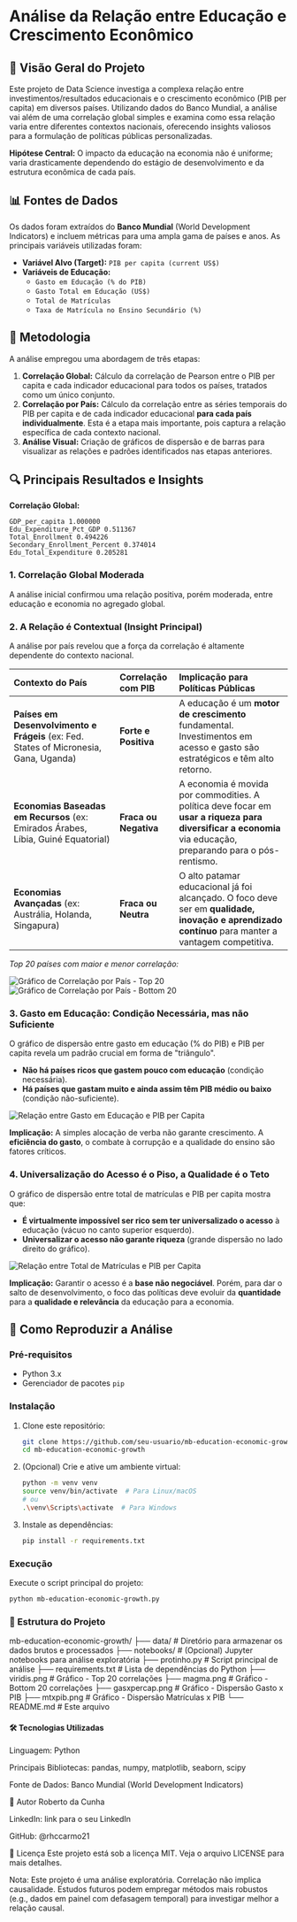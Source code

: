 # Análise da Relação entre Educação e Crescimento Econômico

## 📌 Visão Geral do Projeto

Este projeto de Data Science investiga a complexa relação entre investimentos/resultados educacionais e o crescimento econômico (PIB per capita) em diversos países. Utilizando dados do Banco Mundial, a análise vai além de uma correlação global simples e examina como essa relação varia entre diferentes contextos nacionais, oferecendo insights valiosos para a formulação de políticas públicas personalizadas.

**Hipótese Central:** O impacto da educação na economia não é uniforme; varia drasticamente dependendo do estágio de desenvolvimento e da estrutura econômica de cada país.

## 📊 Fontes de Dados

Os dados foram extraídos do **Banco Mundial** (World Development Indicators) e incluem métricas para uma ampla gama de países e anos. As principais variáveis utilizadas foram:

- **Variável Alvo (Target):** `PIB per capita (current US$)`
- **Variáveis de Educação:**
  - `Gasto em Educação (% do PIB)`
  - `Gasto Total em Educação (US$)`
  - `Total de Matrículas`
  - `Taxa de Matrícula no Ensino Secundário (%)`

## 🧪 Metodologia

A análise empregou uma abordagem de três etapas:

1. **Correlação Global:** Cálculo da correlação de Pearson entre o PIB per capita e cada indicador educacional para todos os países, tratados como um único conjunto.
2. **Correlação por País:** Cálculo da correlação entre as séries temporais do PIB per capita e de cada indicador educacional **para cada país individualmente**. Esta é a etapa mais importante, pois captura a relação específica de cada contexto nacional.
3. **Análise Visual:** Criação de gráficos de dispersão e de barras para visualizar as relações e padrões identificados nas etapas anteriores.

## 🔍 Principais Resultados e Insights

**Correlação Global:**

```
GDP_per_capita 1.000000
Edu_Expenditure_Pct_GDP 0.511367
Total_Enrollment 0.494226
Secondary_Enrollment_Percent 0.374014
Edu_Total_Expenditure 0.205281
```

### 1. Correlação Global Moderada
A análise inicial confirmou uma relação positiva, porém moderada, entre educação e economia no agregado global.

### 2. A Relação é Contextual (Insight Principal)
A análise por país revelou que a força da correlação é altamente dependente do contexto nacional.

| Contexto do País | Correlação com PIB | Implicação para Políticas Públicas |
| :--- | :--- | :--- |
| **Países em Desenvolvimento e Frágeis** (ex: Fed. States of Micronesia, Gana, Uganda) | **Forte e Positiva** | A educação é um **motor de crescimento** fundamental. Investimentos em acesso e gasto são estratégicos e têm alto retorno. |
| **Economias Baseadas em Recursos** (ex: Emirados Árabes, Líbia, Guiné Equatorial) | **Fraca ou Negativa** | A economia é movida por commodities. A política deve focar em **usar a riqueza para diversificar a economia** via educação, preparando para o pós-rentismo. |
| **Economias Avançadas** (ex: Austrália, Holanda, Singapura) | **Fraca ou Neutra** | O alto patamar educacional já foi alcançado. O foco deve ser em **qualidade, inovação e aprendizado contínuo** para manter a vantagem competitiva. |

*Top 20 países com maior e menor correlação:*

![Gráfico de Correlação por País - Top 20](viridis.png)
![Gráfico de Correlação por País - Bottom 20](magma.png)

### 3. Gasto em Educação: Condição Necessária, mas não Suficiente
O gráfico de dispersão entre gasto em educação (% do PIB) e PIB per capita revela um padrão crucial em forma de "triângulo".

- **Não há países ricos que gastem pouco com educação** (condição necessária).
- **Há países que gastam muito e ainda assim têm PIB médio ou baixo** (condição não-suficiente).

![Relação entre Gasto em Educação e PIB per Capita](gasxpercap.png)

**Implicação:** A simples alocação de verba não garante crescimento. A **eficiência do gasto**, o combate à corrupção e a qualidade do ensino são fatores críticos.

### 4. Universalização do Acesso é o Piso, a Qualidade é o Teto
O gráfico de dispersão entre total de matrículas e PIB per capita mostra que:
- **É virtualmente impossível ser rico sem ter universalizado o acesso** à educação (vácuo no canto superior esquerdo).
- **Universalizar o acesso não garante riqueza** (grande dispersão no lado direito do gráfico).

![Relação entre Total de Matrículas e PIB per Capita](mtxpib.png)

**Implicação:** Garantir o acesso é a **base não negociável**. Porém, para dar o salto de desenvolvimento, o foco das políticas deve evoluir da **quantidade** para a **qualidade e relevância** da educação para a economia.

## 🚀 Como Reproduzir a Análise

### Pré-requisitos
- Python 3.x
- Gerenciador de pacotes `pip`

### Instalação
1. Clone este repositório:
    ```bash
    git clone https://github.com/seu-usuario/mb-education-economic-growth.git
    cd mb-education-economic-growth
    ```
2. (Opcional) Crie e ative um ambiente virtual:
    ```bash
    python -m venv venv
    source venv/bin/activate  # Para Linux/macOS
    # ou
    .\venv\Scripts\activate  # Para Windows
    ```
3. Instale as dependências:
    ```bash
    pip install -r requirements.txt
    ```

### Execução
Execute o script principal do projeto:
```bash
python mb-education-economic-growth.py
```

### 📂 Estrutura do Projeto
mb-education-economic-growth/
├── data/                   # Diretório para armazenar os dados brutos e processados
├── notebooks/              # (Opcional) Jupyter notebooks para análise exploratória
├── protinho.py             # Script principal de análise
├── requirements.txt        # Lista de dependências do Python
├── viridis.png             # Gráfico - Top 20 correlações
├── magma.png               # Gráfico - Bottom 20 correlações
├── gasxpercap.png          # Gráfico - Dispersão Gasto x PIB
├── mtxpib.png              # Gráfico - Dispersão Matrículas x PIB
└── README.md               # Este arquivo

#### 🛠 Tecnologias Utilizadas
Linguagem: Python

Principais Bibliotecas: pandas, numpy, matplotlib, seaborn, scipy

Fonte de Dados: Banco Mundial (World Development Indicators)

👤 Autor
Roberto da Cunha

LinkedIn: link para o seu LinkedIn

GitHub: @rhccarmo21

📄 Licença
Este projeto está sob a licença MIT. Veja o arquivo LICENSE para mais detalhes.

Nota: Este projeto é uma análise exploratória. Correlação não implica causalidade. Estudos futuros podem empregar métodos mais robustos (e.g., dados em painel com defasagem temporal) para investigar melhor a relação causal.
